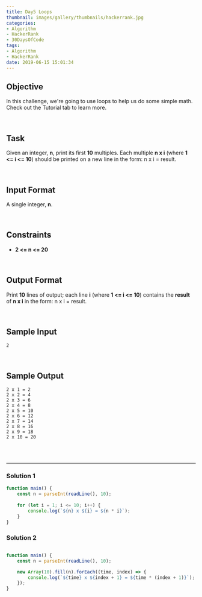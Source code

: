 ```yaml
---
title: Day5 Loops
thumbnail: images/gallery/thumbnails/hackerrank.jpg
categories:
- Algorithm
- HackerRank
- 30DaysOfCode
tags:
- Algorithm
- HackerRank
date: 2019-06-15 15:01:34
---
```


## Objective

In this challenge, we're going to use loops to help us do some simple math. Check out the Tutorial tab to learn more.

<br/>

## Task

Given an integer, **n**, print its first **10** multiples. Each multiple **n x i** (where **1 <= i <= 10**) should be printed on a new line in the form: n x i = result.

<br/>
<!-- more -->

## Input Format

A single integer, **n**.

<br/>

## Constraints
   
- **2 <= n <= 20**

<br/>

## Output Format

Print **10** lines of output; each line **i** (where **1 <= i <= 10**) contains the **result** of **n x i** in the form: 
n x i = result.

<br/>

## Sample Input

```
2
```

<br/>

## Sample Output

```
2 x 1 = 2
2 x 2 = 4
2 x 3 = 6
2 x 4 = 8
2 x 5 = 10
2 x 6 = 12
2 x 7 = 14
2 x 8 = 16
2 x 9 = 18
2 x 10 = 20
```

<br/>
<br/>

---

### Solution 1
```javascript
function main() {
    const n = parseInt(readLine(), 10);
    
    for (let i = 1; i <= 10; i++) {
        console.log(`${n} x ${i} = ${n * i}`);
    }
}

```


### Solution 2

```javascript

function main() {
    const n = parseInt(readLine(), 10);

    new Array(10).fill(n).forEach((time, index) => {
        console.log(`${time} x ${index + 1} = ${time * (index + 1)}`);
    });
}

```

